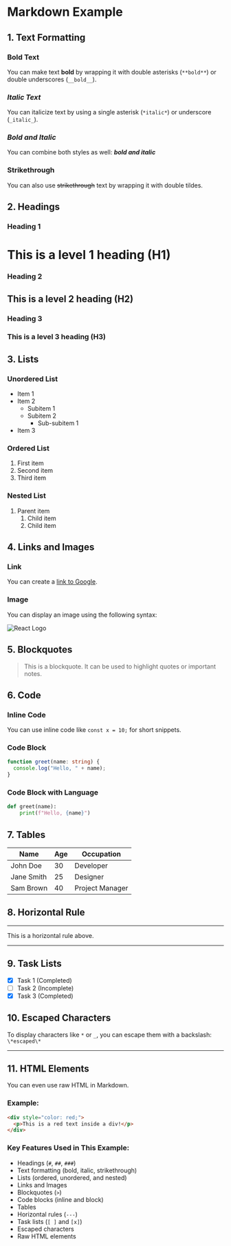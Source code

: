 # Markdown Example

## 1. Text Formatting

### **Bold Text**

You can make text **bold** by wrapping it with double asterisks (`**bold**`) or double underscores (`__bold__`).

### _Italic Text_

You can italicize text by using a single asterisk (`*italic*`) or underscore (`_italic_`).

### **_Bold and Italic_**

You can combine both styles as well: **_bold and italic_**

### Strikethrough

You can also use ~~strikethrough~~ text by wrapping it with double tildes.

## 2. Headings

### Heading 1

# This is a level 1 heading (H1)

### Heading 2

## This is a level 2 heading (H2)

### Heading 3

### This is a level 3 heading (H3)

## 3. Lists

### Unordered List

- Item 1
- Item 2
  - Subitem 1
  - Subitem 2
    - Sub-subitem 1
- Item 3

### Ordered List

1. First item
2. Second item
3. Third item

### Nested List

1. Parent item
   1. Child item
   2. Child item

## 4. Links and Images

### Link

You can create a [link to Google](https://www.google.com).

### Image

You can display an image using the following syntax:

![React Logo](https://reactjs.org/logo-og.png)

## 5. Blockquotes

> This is a blockquote. It can be used to highlight quotes or important notes.

## 6. Code

### Inline Code

You can use inline code like `const x = 10;` for short snippets.

### Code Block

```ts
function greet(name: string) {
  console.log("Hello, " + name);
}
```

### Code Block with Language

```python
def greet(name):
    print(f"Hello, {name}")
```

## 7. Tables

| Name       | Age | Occupation      |
| ---------- | --- | --------------- |
| John Doe   | 30  | Developer       |
| Jane Smith | 25  | Designer        |
| Sam Brown  | 40  | Project Manager |

## 8. Horizontal Rule

---

This is a horizontal rule above.

---

## 9. Task Lists

- [x] Task 1 (Completed)
- [ ] Task 2 (Incomplete)
- [x] Task 3 (Completed)

## 10. Escaped Characters

To display characters like `*` or `_`, you can escape them with a backslash: `\*escaped\*`

---

## 11. HTML Elements

You can even use raw HTML in Markdown.

### Example:

```html
<div style="color: red;">
  <p>This is a red text inside a div!</p>
</div>
```

### Key Features Used in This Example:

- Headings (`#`, `##`, `###`)
- Text formatting (bold, italic, strikethrough)
- Lists (ordered, unordered, and nested)
- Links and Images
- Blockquotes (`>`)
- Code blocks (inline and block)
- Tables
- Horizontal rules (`---`)
- Task lists (`[ ]` and `[x]`)
- Escaped characters
- Raw HTML elements
